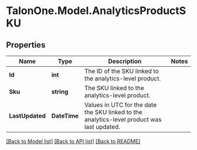 # TalonOne.Model.AnalyticsProductSKU
## Properties

Name | Type | Description | Notes
------------ | ------------- | ------------- | -------------
**Id** | **int** | The ID of the SKU linked to the analytics-level product. | 
**Sku** | **string** | The SKU linked to the analytics-level product. | 
**LastUpdated** | **DateTime** | Values in UTC for the date the SKU linked to the analytics-level product was last updated. | 

[[Back to Model list]](../README.md#documentation-for-models) [[Back to API list]](../README.md#documentation-for-api-endpoints) [[Back to README]](../README.md)

